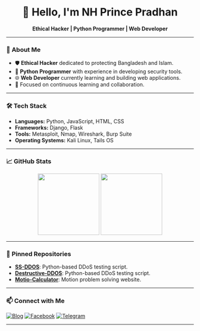 <h1 align="center">👋 Hello, I'm NH Prince Pradhan</h1>
<p align="center">
  <b>Ethical Hacker | Python Programmer | Web Developer</b>
</p>

---

### 🚀 **About Me**
- 🛡️ **Ethical Hacker** dedicated to protecting Bangladesh and Islam.
- 🐍 **Python Programmer** with experience in developing security tools.
- 🌐 **Web Developer** currently learning and building web applications.
- 🎯 Focused on continuous learning and collaboration.

---

### 🛠️ **Tech Stack**
- **Languages:** Python, JavaScript, HTML, CSS
- **Frameworks:** Django, Flask
- **Tools:** Metasploit, Nmap, Wireshark, Burp Suite
- **Operating Systems:** Kali Linux, Tails OS

---

### 📈 **GitHub Stats**
<p align="center">
  <img src="https://github-readme-stats.vercel.app/api?username=nhprince&show_icons=true&theme=dark" height="165">
  <img src="https://github-readme-streak-stats.herokuapp.com/?user=nhprince&theme=dark" height="165">
</p>

---

### 📂 **Pinned Repositories**
- [**SS-DDOS**](https://github.com/nhprince/SS-DDOS): Python-based DDoS testing script.
- [**Destructive-DDOS**](https://github.com/nhprince/Destructive-ddos): Python-based DDoS testing script.
- [**Motio-Calculator**](https://github.com/nhprince/Motion-Calculator): Motion problem solving website.

---

### 📫 **Connect with Me**
[![Blog](https://img.shields.io/badge/Blog-nhprince1.blogspot.com-blue)](https://nhprince1.blogspot.com)
[![Facebook](https://img.shields.io/badge/Facebook-Profile-blue)](https://www.facebook.com/nhprince1982)
[![Telegram](https://img.shields.io/badge/Telegram-@NhPrince1982-blue)](https://t.me/NhPrince1982)

---
